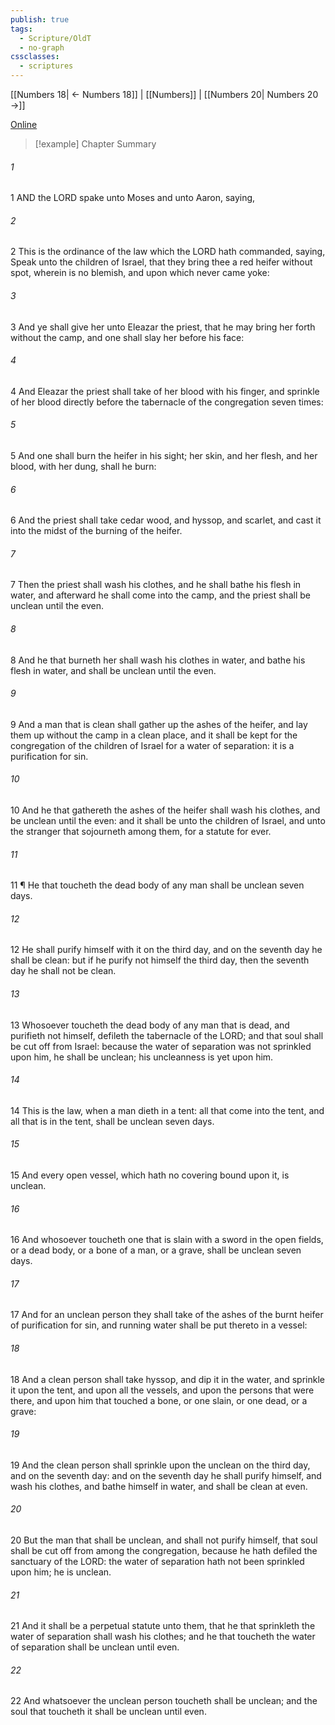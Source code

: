 ```yaml
---
publish: true
tags:
  - Scripture/OldT
  - no-graph
cssclasses:
  - scriptures
---
```

[[Numbers 18| ← Numbers 18]] | [[Numbers]] | [[Numbers 20| Numbers 20 →]]

[Online](https://churchofjesuschrist.org/study/scriptures/ot/num/19?lang=eng)

>[!example] Chapter Summary
>
###### 1
1 AND the LORD spake unto Moses and unto Aaron, saying,
###### 2
2 This is the ordinance of the law which the LORD hath commanded, saying, Speak unto the children of Israel, that they bring thee a red heifer without spot, wherein is no blemish, and upon which never came yoke:
###### 3
3 And ye shall give her unto Eleazar the priest, that he may bring her forth without the camp, and one shall slay her before his face:
###### 4
4 And Eleazar the priest shall take of her blood with his finger, and sprinkle of her blood directly before the tabernacle of the congregation seven times:
###### 5
5 And one shall burn the heifer in his sight; her skin, and her flesh, and her blood, with her dung, shall he burn:
###### 6
6 And the priest shall take cedar wood, and hyssop, and scarlet, and cast it into the midst of the burning of the heifer.
###### 7
7 Then the priest shall wash his clothes, and he shall bathe his flesh in water, and afterward he shall come into the camp, and the priest shall be unclean until the even.
###### 8
8 And he that burneth her shall wash his clothes in water, and bathe his flesh in water, and shall be unclean until the even.
###### 9
9 And a man that is clean shall gather up the ashes of the heifer, and lay them up without the camp in a clean place, and it shall be kept for the congregation of the children of Israel for a water of separation: it is a purification for sin.
###### 10
10 And he that gathereth the ashes of the heifer shall wash his clothes, and be unclean until the even: and it shall be unto the children of Israel, and unto the stranger that sojourneth among them, for a statute for ever.
###### 11
11 ¶ He that toucheth the dead body of any man shall be unclean seven days.
###### 12
12 He shall purify himself with it on the third day, and on the seventh day he shall be clean: but if he purify not himself the third day, then the seventh day he shall not be clean.
###### 13
13 Whosoever toucheth the dead body of any man that is dead, and purifieth not himself, defileth the tabernacle of the LORD; and that soul shall be cut off from Israel: because the water of separation was not sprinkled upon him, he shall be unclean; his uncleanness is yet upon him.
###### 14
14 This is the law, when a man dieth in a tent: all that come into the tent, and all that is in the tent, shall be unclean seven days.
###### 15
15 And every open vessel, which hath no covering bound upon it, is unclean.
###### 16
16 And whosoever toucheth one that is slain with a sword in the open fields, or a dead body, or a bone of a man, or a grave, shall be unclean seven days.
###### 17
17 And for an unclean person they shall take of the ashes of the burnt heifer of purification for sin, and running water shall be put thereto in a vessel:
###### 18
18 And a clean person shall take hyssop, and dip it in the water, and sprinkle it upon the tent, and upon all the vessels, and upon the persons that were there, and upon him that touched a bone, or one slain, or one dead, or a grave:
###### 19
19 And the clean person shall sprinkle upon the unclean on the third day, and on the seventh day: and on the seventh day he shall purify himself, and wash his clothes, and bathe himself in water, and shall be clean at even.
###### 20
20 But the man that shall be unclean, and shall not purify himself, that soul shall be cut off from among the congregation, because he hath defiled the sanctuary of the LORD: the water of separation hath not been sprinkled upon him; he is unclean.
###### 21
21 And it shall be a perpetual statute unto them, that he that sprinkleth the water of separation shall wash his clothes; and he that toucheth the water of separation shall be unclean until even.
###### 22
22 And whatsoever the unclean person toucheth shall be unclean; and the soul that toucheth it shall be unclean until even.



